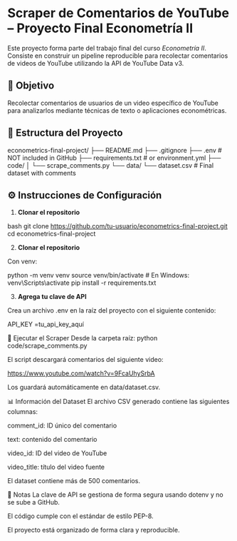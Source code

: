 # Scraper de Comentarios de YouTube – Proyecto Final Econometría II

Este proyecto forma parte del trabajo final del curso *Econometría II*. Consiste en construir un pipeline reproducible para recolectar comentarios de videos de YouTube utilizando la API de YouTube Data v3.

## 🎯 Objetivo

Recolectar comentarios de usuarios de un video específico de YouTube para analizarlos mediante técnicas de texto o aplicaciones econométricas.

## 📁 Estructura del Proyecto

econometrics-final-project/
├── README.md
├── .gitignore
├── .env # NOT included in GitHub
├── requirements.txt # or environment.yml
├── code/
│ └── scrape_comments.py
└── data/
└── dataset.csv # Final dataset with comments

## ⚙️ Instrucciones de Configuración

1. **Clonar el repositorio**

bash
git clone https://github.com/tu-usuario/econometrics-final-project.git
cd econometrics-final-project

2. **Clonar el repositorio**

Con venv:

python -m venv venv
source venv/bin/activate  # En Windows: venv\Scripts\activate
pip install -r requirements.txt

3. **Agrega tu clave de API**

Crea un archivo .env en la raíz del proyecto con el siguiente contenido:

API_KEY =tu_api_key_aquí

🚀 Ejecutar el Scraper
Desde la carpeta raíz:
python code/scrape_comments.py

El script descargará comentarios del siguiente video:

https://www.youtube.com/watch?v=9FcaUhySrbA

Los guardará automáticamente en data/dataset.csv.

📊 Información del Dataset
El archivo CSV generado contiene las siguientes columnas:

comment_id: ID único del comentario

text: contenido del comentario

video_id: ID del video de YouTube

video_title: título del video fuente

El dataset contiene más de 500 comentarios.

📝 Notas
La clave de API se gestiona de forma segura usando dotenv y no se sube a GitHub.

El código cumple con el estándar de estilo PEP-8.

El proyecto está organizado de forma clara y reproducible.